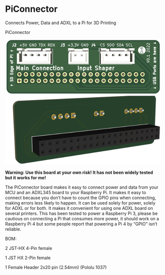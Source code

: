 # PiConnector
 Connects Power, Data and ADXL to a Pi for 3D Printing
 
 PiConnector

![image](https://github.com/DrRonnyy/PiConnector/blob/main/PiConnectorPic1.png)
![image](https://github.com/DrRonnyy/PiConnector/blob/main/PiConnectorPic2.png)

<b>Warning: Use this board at your own risk! It has not been widely tested but it works for me!</b>

The PiConnector board makes it easy to connect power and data from your MCU and an ADXL345 board to your Raspberry Pi. It makes it easy to connect because you don’t have to count the GPIO pins when connecting, making errors less likely to happen. It can be used solely for power, solely for ADXL or for both. It makes it convenient for using one ADXL board on several printers.
This has been tested to power a Raspberry Pi 3, please be cautious on connecting a Pi that consumes more power, it should work on a Raspberry Pi 4 but some people report that powering a Pi 4 by “GPIO” isn’t reliable.

BOM: 

2	JST-HX 4-Pin female

1	JST HX 2-Pin female

1 	Female Header 2x20 pin (2.54mm) (Pololu 1037)

